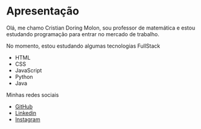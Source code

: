 # Apresentação 

Olá, me chamo Cristian Doring Molon, sou professor de matemática e estou estudando programação para entrar no mercado de trabalho.

No momento, estou estudando algumas tecnologias FullStack
 - HTML
 - CSS
 - JavaScript
 - Python
 - Java

Minhas redes sociais

- [GitHub](https://github.com/cristiandoring)
- [Linkedin](https://www.linkedin.com/in/cristian-doring-molon-4b511a307/)
- [Instagram](https://www.instagram.com/cristian.doring/)